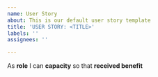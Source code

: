 ```yaml
---
name: User Story
about: This is our default user story template
title: 'USER STORY: <TITLE>'
labels: ''
assignees: ''

---
```


As  **role** I can **capacity** so that **received benefit**
